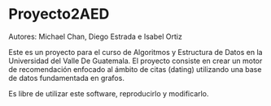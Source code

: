 # Proyecto2AED
Autores: Michael Chan, Diego Estrada e Isabel Ortiz

Este es un proyecto para el curso de Algoritmos y Estructura de Datos en la Universidad del Valle De Guatemala.
El proyecto consiste en crear un motor de recomendación enfocado al ámbito de citas (dating) utilizando una base de datos
fundamentada en grafos.

Es libre de utilizar este software, reproducirlo y modificarlo.

